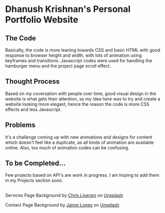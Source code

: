 # Dhanush Krishnan's Personal Portfolio Website

## The Code

Basically, the code is more leaning towards CSS and basic HTML with good response to browser height and width, with lots of animation using keyframes and transitions. Javascript codes were used for handling the hamburger menu and the project page scroll effect.

## Thought Process

Based on my coversation with people over time, good visual design in the website is what gets their attention, so my idea here was to try and create a website looking more elegant, hence the reason the code is more CSS effects and less Javascript.

## Problems

It's a challenge coming up with new animations and designs for content which doesn't feel like a duplicate, as all kinds of animation are available online. Also, too much of animation codes can be confusing.

## To be Completed...

Few projects based on API's are work in progress. I am hoping to add them in my Projects section soon.<br><br>  



Services Page Background by <a href="https://unsplash.com/photos/9cd8qOgeNIY">Chris Liverani</a> on <a href="https://unsplash.com/">Unsplash</a></p>
Contact Page Background by <a href="https://unsplash.com/photos/eY1x1epA24g">Jaime Lopes</a> on <a href="https://unsplash.com/">Unsplash</a></p>

